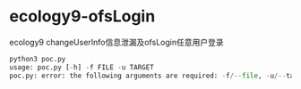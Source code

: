 # ecology9-ofsLogin
ecology9 changeUserInfo信息泄漏及ofsLogin任意用户登录

```python
python3 poc.py
usage: poc.py [-h] -f FILE -u TARGET
poc.py: error: the following arguments are required: -f/--file, -u/--target
```
